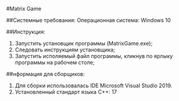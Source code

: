 #Matrix Game

##Системные требования:
Операционная система: Windows 10

##Инструкция:
1. Запустить установщик программы (MatrixGame.exe);
2. Следовать инструкциям установщика;
3. Запустить исполяемый файл программы, кликнув по ярлыку
программы на рабочем столе;

##нформация для сборщиков:
1. Для сборки использовалась IDE Microsoft Visual Studio 2019.
2. Установленный стандарт языка C++: 17
